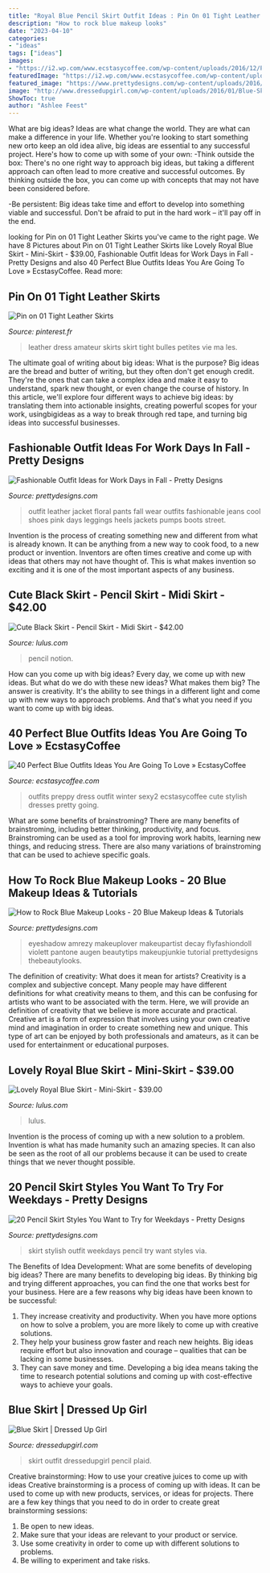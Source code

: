 ```yaml
---
title: "Royal Blue Pencil Skirt Outfit Ideas : Pin On 01 Tight Leather Skirts"
description: "How to rock blue makeup looks"
date: "2023-04-10"
categories:
- "ideas"
tags: ["ideas"]
images:
- "https://i2.wp.com/www.ecstasycoffee.com/wp-content/uploads/2016/12/Preppy-Fashion.jpg?resize=442%2C761"
featuredImage: "https://i2.wp.com/www.ecstasycoffee.com/wp-content/uploads/2016/12/Preppy-Fashion.jpg?resize=442%2C761"
featured_image: "https://www.prettydesigns.com/wp-content/uploads/2016/09/Stylish-Work-Outfit-with-Black-Skirt.jpg"
image: "http://www.dressedupgirl.com/wp-content/uploads/2016/01/Blue-Skirt-Outfit.jpg"
ShowToc: true
author: "Ashlee Feest"
---
```



What are big ideas?
Ideas are what change the world. They are what can make a difference in your life. Whether you're looking to start something new orto keep an old idea alive, big ideas are essential to any successful project. Here's how to come up with some of your own: 
-Think outside the box: There's no one right way to approach big ideas, but taking a different approach can often lead to more creative and successful outcomes. By thinking outside the box, you can come up with concepts that may not have been considered before. 

-Be persistent: Big ideas take time and effort to develop into something viable and successful. Don't be afraid to put in the hard work – it'll pay off in the end.

	

		
looking for Pin on 01 Tight Leather Skirts you've came to the right page. We have 8 Pictures about Pin on 01 Tight Leather Skirts like Lovely Royal Blue Skirt - Mini-Skirt - $39.00, Fashionable Outfit Ideas for Work Days in Fall - Pretty Designs and also 40 Perfect Blue Outfits Ideas You Are Going To Love » EcstasyCoffee. Read more:
		
    
## Pin On 01 Tight Leather Skirts

<img loading=lazy src="https://i.pinimg.com/originals/93/0b/99/930b99415c090ab6f902c6281a8271ad.jpg" onerror="this.onerror=null;this.src='https://tse2.mm.bing.net/th?id=OIP.JWpvQvygPuXK9sdZtnTplgHaLH&amp;pid=15.1';" alt="Pin on 01 Tight Leather Skirts">

_Source: pinterest.fr_

>leather dress amateur skirts skirt tight bulles petites vie ma les. 

	

The ultimate goal of writing about big ideas: What is the purpose?
Big ideas are the bread and butter of writing, but they often don't get enough credit. They're the ones that can take a complex idea and make it easy to understand, spark new thought, or even change the course of history. In this article, we'll explore four different ways to achieve big ideas: by translating them into actionable insights, creating powerful scopes for your work, usingbigideas as a way to break through red tape, and turning big ideas into successful businesses.

    
## Fashionable Outfit Ideas For Work Days In Fall - Pretty Designs

<img loading=lazy src="http://www.prettydesigns.com/wp-content/uploads/2014/07/Floral-Pants-and-Black-Leather-Jacket.jpg" onerror="this.onerror=null;this.src='https://tse3.mm.bing.net/th?id=OIP.ar30lJrs3LNJtF6oFj7JHAHaK3&amp;pid=15.1';" alt="Fashionable Outfit Ideas for Work Days in Fall - Pretty Designs">

_Source: prettydesigns.com_

>outfit leather jacket floral pants fall wear outfits fashionable jeans cool shoes pink days leggings heels jackets pumps boots street. 

	

Invention is the process of creating something new and different from what is already known. It can be anything from a new way to cook food, to a new product or invention. Inventors are often times creative and come up with ideas that others may not have thought of. This is what makes invention so exciting and it is one of the most important aspects of any business.

    
## Cute Black Skirt - Pencil Skirt - Midi Skirt - $42.00

<img loading=lazy src="https://www.lulus.com/images/product/xlarge/1308570_203522.jpg" onerror="this.onerror=null;this.src='https://tse2.mm.bing.net/th?id=OIP.p7zpZzZKOkQKJNEsAkkYYQHaLH&amp;pid=15.1';" alt="Cute Black Skirt - Pencil Skirt - Midi Skirt - $42.00">

_Source: lulus.com_

>pencil notion. 

	

How can you come up with big ideas?
Every day, we come up with new ideas. But what do we do with these new ideas? What makes them big? The answer is creativity. It's the ability to see things in a different light and come up with new ways to approach problems. And that's what you need if you want to come up with big ideas.

    
## 40 Perfect Blue Outfits Ideas You Are Going To Love » EcstasyCoffee

<img loading=lazy src="https://i2.wp.com/www.ecstasycoffee.com/wp-content/uploads/2016/12/Preppy-Fashion.jpg?resize=442%2C761" onerror="this.onerror=null;this.src='https://tse1.mm.bing.net/th?id=OIP.UepIZwSeN9aOOYKaFxMMfgHaMw&amp;pid=15.1';" alt="40 Perfect Blue Outfits Ideas You Are Going To Love » EcstasyCoffee">

_Source: ecstasycoffee.com_

>outfits preppy dress outfit winter sexy2 ecstasycoffee cute stylish dresses pretty going. 

	

What are some benefits of brainstroming?
There are many benefits of brainstroming, including better thinking, productivity, and focus. Brainstroming can be used as a tool for improving work habits, learning new things, and reducing stress. There are also many variations of brainstroming that can be used to achieve specific goals.

    
## How To Rock Blue Makeup Looks - 20 Blue Makeup Ideas &amp; Tutorials

<img loading=lazy src="https://www.prettydesigns.com/wp-content/uploads/2016/12/how-to-rock-blue-makeup-looks-blue-makeup-ideas-tutorials-15.jpg" onerror="this.onerror=null;this.src='https://tse4.mm.bing.net/th?id=OIP.A-ckXgwsKEDyPqalgLopqQHaHa&amp;pid=15.1';" alt="How to Rock Blue Makeup Looks - 20 Blue Makeup Ideas &amp; Tutorials">

_Source: prettydesigns.com_

>eyeshadow amrezy makeuplover makeupartist decay flyfashiondoll violett pantone augen beautytips makeupjunkie tutorial prettydesigns thebeautylooks. 

	

The definition of creativity: What does it mean for artists?
Creativity is a complex and subjective concept. Many people may have different definitions for what creativity means to them, and this can be confusing for artists who want to be associated with the term. Here, we will provide an definition of creativity that we believe is more accurate and practical. Creative art is a form of expression that involves using your own creative mind and imagination in order to create something new and unique. This type of art can be enjoyed by both professionals and amateurs, as it can be used for entertainment or educational purposes.

    
## Lovely Royal Blue Skirt - Mini-Skirt - $39.00

<img loading=lazy src="https://www.lulus.com/images/product/xlarge/72754.jpg" onerror="this.onerror=null;this.src='https://tse2.mm.bing.net/th?id=OIP.Ya9EKJxF2-LDsm6X7vfX6wHaLH&amp;pid=15.1';" alt="Lovely Royal Blue Skirt - Mini-Skirt - $39.00">

_Source: lulus.com_

>lulus. 

	

Invention is the process of coming up with a new solution to a problem. Invention is what has made humanity such an amazing species. It can also be seen as the root of all our problems because it can be used to create things that we never thought possible.

    
## 20 Pencil Skirt Styles You Want To Try For Weekdays - Pretty Designs

<img loading=lazy src="https://www.prettydesigns.com/wp-content/uploads/2016/09/Stylish-Work-Outfit-with-Black-Skirt.jpg" onerror="this.onerror=null;this.src='https://tse3.mm.bing.net/th?id=OIP.oIM-Cclk18Qk9ly_jufzZAHaNK&amp;pid=15.1';" alt="20 Pencil Skirt Styles You Want to Try for Weekdays - Pretty Designs">

_Source: prettydesigns.com_

>skirt stylish outfit weekdays pencil try want styles via. 

	

The Benefits of Idea Development: What are some benefits of developing big ideas?
There are many benefits to developing big ideas. By thinking big and trying different approaches, you can find the one that works best for your business. Here are a few reasons why big ideas have been known to be successful: 
1. They increase creativity and productivity. When you have more options on how to solve a problem, you are more likely to come up with creative solutions. 
2. They help your business grow faster and reach new heights. Big ideas require effort but also innovation and courage – qualities that can be lacking in some businesses. 
3. They can save money and time. Developing a big idea means taking the time to research potential solutions and coming up with cost-effective ways to achieve your goals.

    
## Blue Skirt | Dressed Up Girl

<img loading=lazy src="http://www.dressedupgirl.com/wp-content/uploads/2016/01/Blue-Skirt-Outfit.jpg" onerror="this.onerror=null;this.src='https://tse3.mm.bing.net/th?id=OIP.hjuuWdlDtd0K_7s9Lvv5ZwHaKs&amp;pid=15.1';" alt="Blue Skirt | Dressed Up Girl">

_Source: dressedupgirl.com_

>skirt outfit dressedupgirl pencil plaid. 

	

Creative brainstorming: How to use your creative juices to come up with ideas
Creative brainstorming is a process of coming up with ideas. It can be used to come up with new products, services, or ideas for projects. There are a few key things that you need to do in order to create great brainstorming sessions:
1. Be open to new ideas.
2. Make sure that your ideas are relevant to your product or service.
3. Use some creativity in order to come up with different solutions to problems.
4. Be willing to experiment and take risks.

